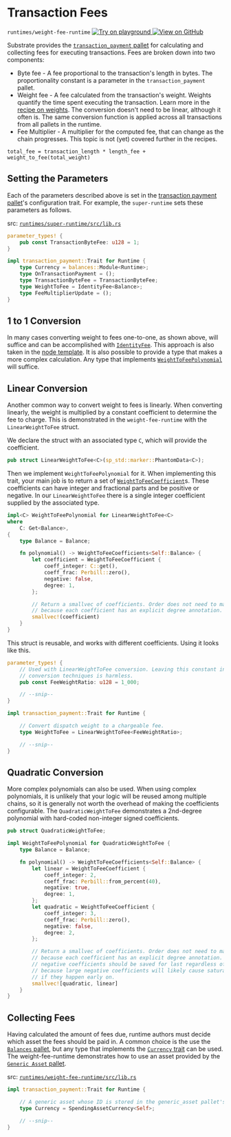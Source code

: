 # Transaction Fees

`runtimes/weight-fee-runtime`
[
	![Try on playground](https://img.shields.io/badge/Playground-Try%20it!-brightgreen?logo=Parity%20Substrate)
](https://playground-staging.substrate.dev/?deploy=recipes&files=%2Fhome%2Fsubstrate%2Fworkspace%2Fruntimes%2Fweight-fee-runtime%2Fsrc%2Flib.rs)
[
	![View on GitHub](https://img.shields.io/badge/Github-View%20Code-brightgreen?logo=github)
](https://github.com/substrate-developer-hub/recipes/tree/master/runtimes/weight-fee-runtime/src/lib.rs)

Substrate provides the
[`transaction_payment` pallet](https://substrate.dev/rustdocs/v2.0.0-rc4/pallet_transaction_payment/index.html) for
calculating and collecting fees for executing transactions. Fees are broken down into two
components:

-   Byte fee - A fee proportional to the transaction's length in bytes. The proportionality constant
    is a parameter in the `transaction_payment` pallet.
-   Weight fee - A fee calculated from the transaction's weight. Weights quantify the time spent
    executing the transaction. Learn more in the [recipe on weights](./weights.md). The conversion
    doesn't need to be linear, although it often is. The same conversion function is applied across
    all transactions from all pallets in the runtime.
-   Fee Multiplier - A multiplier for the computed fee, that can change as the chain progresses.
    This topic is not (yet) covered further in the recipes.

```
total_fee = transaction_length * length_fee + weight_to_fee(total_weight)
```

## Setting the Parameters

Each of the parameters described above is set in the
[transaction payment pallet](https://substrate.dev/rustdocs/v2.0.0-rc4/pallet_transaction_payment/index.html)'s
configuration trait. For example, the `super-runtime` sets these parameters as follows.

src:
[`runtimes/super-runtime/src/lib.rs`](https://github.com/substrate-developer-hub/recipes/tree/master/runtimes/super-runtime/src/lib.rs)

```rust
parameter_types! {
	pub const TransactionByteFee: u128 = 1;
}

impl transaction_payment::Trait for Runtime {
	type Currency = balances::Module<Runtime>;
	type OnTransactionPayment = ();
	type TransactionByteFee = TransactionByteFee;
	type WeightToFee = IdentityFee<Balance>;
	type FeeMultiplierUpdate = ();
}
```

## 1 to 1 Conversion

In many cases converting weight to fees one-to-one, as shown above, will suffice and can be
accomplished with
[`IdentityFee`](https://substrate.dev/rustdocs/v2.0.0-rc4/frame_support/weights/struct.IdentityFee.html). This
approach is also taken in the
[node template](https://github.com/paritytech/substrate/blob/2d39ec2c4aaec1cc0f91fcb91734de8f408dc1b2/bin/node-template/runtime/src/lib.rs#L246).
It is also possible to provide a type that makes a more complex calculation. Any type that
implements
[`WeightToFeePolynomial`](https://substrate.dev/rustdocs/v2.0.0-rc4/frame_support/weights/trait.WeightToFeePolynomial.html)
will suffice.

## Linear Conversion

Another common way to convert weight to fees is linearly. When converting linearly, the weight is
multiplied by a constant coefficient to determine the fee to charge. This is demonstrated in the
`weight-fee-runtime` with the `LinearWeightToFee` struct.

We declare the struct with an associated type `C`, which will provide the coefficient.

```rust
pub struct LinearWeightToFee<C>(sp_std::marker::PhantomData<C>);
```

Then we implement `WeightToFeePolynomial` for it. When implementing this trait, your main job is to
return a set of
[`WeightToFeeCoefficient`](https://substrate.dev/rustdocs/v2.0.0-rc4/frame_support/weights/struct.WeightToFeeCoefficient.html)s.
These coefficients can have integer and fractional parts and be positive or negative. In our
`LinearWeightToFee` there is a single integer coefficient supplied by the associated type.

```rust
impl<C> WeightToFeePolynomial for LinearWeightToFee<C>
where
	C: Get<Balance>,
{
	type Balance = Balance;

	fn polynomial() -> WeightToFeeCoefficients<Self::Balance> {
		let coefficient = WeightToFeeCoefficient {
			coeff_integer: C::get(),
			coeff_frac: Perbill::zero(),
			negative: false,
			degree: 1,
		};

		// Return a smallvec of coefficients. Order does not need to match degrees
		// because each coefficient has an explicit degree annotation.
		smallvec!(coefficient)
	}
}
```

This struct is reusable, and works with different coefficients. Using it looks like this.

```rust
parameter_types! {
	// Used with LinearWeightToFee conversion. Leaving this constant intact when using other
	// conversion techniques is harmless.
	pub const FeeWeightRatio: u128 = 1_000;

	// --snip--
}

impl transaction_payment::Trait for Runtime {

	// Convert dispatch weight to a chargeable fee.
	type WeightToFee = LinearWeightToFee<FeeWeightRatio>;

	// --snip--
}
```

## Quadratic Conversion

More complex polynomials can also be used. When using complex polynomials, it is unlikely that your
logic will be reused among multiple chains, so it is generally not worth the overhead of making the
coefficients configurable. The `QuadraticWeightToFee` demonstrates a 2nd-degree polynomial with
hard-coded non-integer signed coefficients.

```rust
pub struct QuadraticWeightToFee;

impl WeightToFeePolynomial for QuadraticWeightToFee {
	type Balance = Balance;

	fn polynomial() -> WeightToFeeCoefficients<Self::Balance> {
		let linear = WeightToFeeCoefficient {
			coeff_integer: 2,
			coeff_frac: Perbill::from_percent(40),
			negative: true,
			degree: 1,
		};
		let quadratic = WeightToFeeCoefficient {
			coeff_integer: 3,
			coeff_frac: Perbill::zero(),
			negative: false,
			degree: 2,
		};

		// Return a smallvec of coefficients. Order does not need to match degrees
		// because each coefficient has an explicit degree annotation. In fact, any
		// negative coefficients should be saved for last regardless of their degree
		// because large negative coefficients will likely cause saturation (to zero)
		// if they happen early on.
		smallvec![quadratic, linear]
	}
}
```

## Collecting Fees

Having calculated the amount of fees due, runtime authors must decide which asset the fees should be
paid in. A common choice is the use the
[`Balances` pallet](https://substrate.dev/rustdocs/v2.0.0-rc4/pallet_balances/index.html), but any type that
implements the [`Currency` trait](https://substrate.dev/rustdocs/v2.0.0-rc4/frame_support/traits/trait.Currency.html)
can be used. The weight-fee-runtime demonstrates how to use an asset provided by the
[`Generic Asset` pallet](https://substrate.dev/rustdocs/v2.0.0-rc4/pallet_generic_asset/index.html).

src:
[`runtimes/weight-fee-runtime/src/lib.rs`](https://github.com/substrate-developer-hub/recipes/tree/master/runtimes/weight-fee-runtime/src/lib.rs)

```rust
impl transaction_payment::Trait for Runtime {

	// A generic asset whose ID is stored in the generic_asset pallet's runtime storage
	type Currency = SpendingAssetCurrency<Self>;

	// --snip--
}
```
